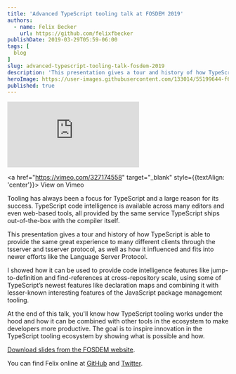 ```yaml
---
title: 'Advanced TypeScript tooling talk at FOSDEM 2019'
authors:
  - name: Felix Becker
    url: https://github.com/felixfbecker 
publishDate: 2019-03-29T05:59-06:00
tags: [
  blog
]
slug: advanced-typescript-tooling-talk-fosdem-2019
description: 'This presentation gives a tour and history of how TypeScript is able to provide the same great experience to many different clients through the tsserver and tsserver protocol, as well as how it influenced and fits into newer efforts like the Language Server Protocol.'
heroImage: https://user-images.githubusercontent.com/133014/55199644-f67f3280-5177-11e9-8aae-56238f6c80f0.jpg
published: true
---
```


<div className="container">
  <div style={{paddingTop: '56.25%', position: 'relative'}}>
    <iframe src="https://player.vimeo.com/video/327174558?color=0CB6F4&amp;title=0&amp;byline=0&amp;portrait=0&autoplay=1&loop=1" style={{position: 'absolute', top: '0', left: '0', width: '100%', height: '100%'}} frameborder="0" webkitallowfullscreen="" mozallowfullscreen="" allowfullscreen=""></iframe>    
  </div>
</div>

<a href="https://vimeo.com/327174558" target="_blank" style={{textAlign: 'center'}}>
  View on Vimeo
</a>

Tooling has always been a focus for TypeScript and a large reason for its success. TypeScript code intelligence is available across many editors and even web-based tools, all provided by the same service TypeScript ships out-of-the-box with the compiler itself.

This presentation gives a tour and history of how TypeScript is able to provide the same great experience to many different clients through the tsserver and tsserver protocol, as well as how it influenced and fits into newer efforts like the Language Server Protocol.

I showed how it can be used to provide code intelligence features like jump-to-definition and find-references at cross-repository scale, using some of TypeScript’s newest features like declaration maps and combining it with lesser-known interesting features of the JavaScript package management tooling.

At the end of this talk, you'll know how TypeScript tooling works under the hood and how it can be combined with other tools in the ecosystem to make developers more productive. The goal is to inspire innovation in the TypeScript tooling ecosystem by showing what is possible and how.

<div style={{textAlign: 'center'}}>
<a href="https://fosdem.org/2019/schedule/event/typescript_advanced_tooling/attachments/slides/3023/export/events/attachments/typescript_advanced_tooling/slides/3023/FOSDEM_2019_TypeScript_Tooling_Slides.pdf">Download slides from the FOSDEM website</a>.
</div>


You can find Felix online at [GitHub](https://github.com/felixfbecker) and [Twitter](https://twitter.com/felixfbecker).
